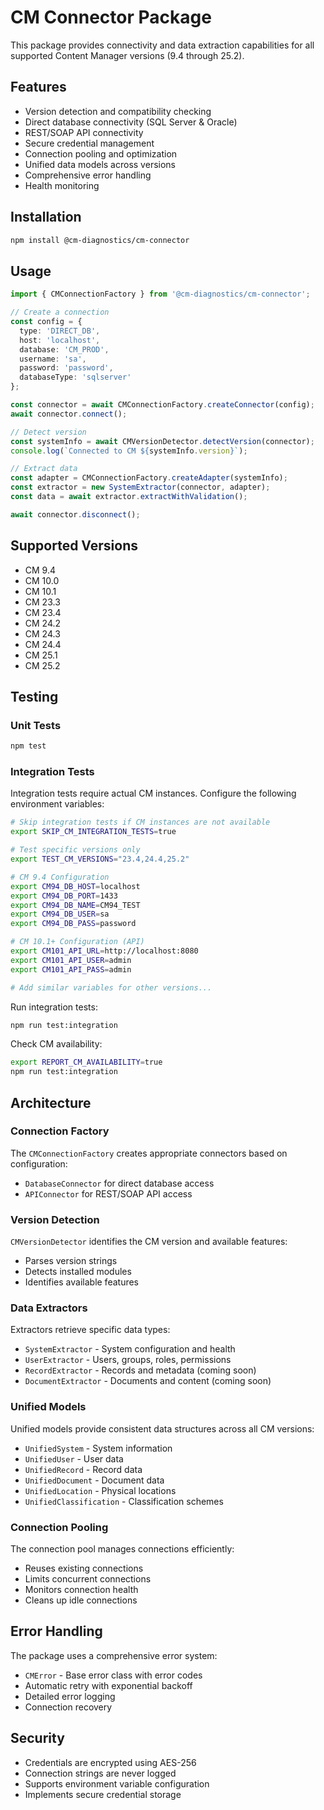 # CM Connector Package

This package provides connectivity and data extraction capabilities for all supported Content Manager versions (9.4 through 25.2).

## Features

- Version detection and compatibility checking
- Direct database connectivity (SQL Server & Oracle)
- REST/SOAP API connectivity
- Secure credential management
- Connection pooling and optimization
- Unified data models across versions
- Comprehensive error handling
- Health monitoring

## Installation

```bash
npm install @cm-diagnostics/cm-connector
```

## Usage

```typescript
import { CMConnectionFactory } from '@cm-diagnostics/cm-connector';

// Create a connection
const config = {
  type: 'DIRECT_DB',
  host: 'localhost',
  database: 'CM_PROD',
  username: 'sa',
  password: 'password',
  databaseType: 'sqlserver'
};

const connector = await CMConnectionFactory.createConnector(config);
await connector.connect();

// Detect version
const systemInfo = await CMVersionDetector.detectVersion(connector);
console.log(`Connected to CM ${systemInfo.version}`);

// Extract data
const adapter = CMConnectionFactory.createAdapter(systemInfo);
const extractor = new SystemExtractor(connector, adapter);
const data = await extractor.extractWithValidation();

await connector.disconnect();
```

## Supported Versions

- CM 9.4
- CM 10.0
- CM 10.1
- CM 23.3
- CM 23.4
- CM 24.2
- CM 24.3
- CM 24.4
- CM 25.1
- CM 25.2

## Testing

### Unit Tests

```bash
npm test
```

### Integration Tests

Integration tests require actual CM instances. Configure the following environment variables:

```bash
# Skip integration tests if CM instances are not available
export SKIP_CM_INTEGRATION_TESTS=true

# Test specific versions only
export TEST_CM_VERSIONS="23.4,24.4,25.2"

# CM 9.4 Configuration
export CM94_DB_HOST=localhost
export CM94_DB_PORT=1433
export CM94_DB_NAME=CM94_TEST
export CM94_DB_USER=sa
export CM94_DB_PASS=password

# CM 10.1+ Configuration (API)
export CM101_API_URL=http://localhost:8080
export CM101_API_USER=admin
export CM101_API_PASS=admin

# Add similar variables for other versions...
```

Run integration tests:

```bash
npm run test:integration
```

Check CM availability:

```bash
export REPORT_CM_AVAILABILITY=true
npm run test:integration
```

## Architecture

### Connection Factory

The `CMConnectionFactory` creates appropriate connectors based on configuration:
- `DatabaseConnector` for direct database access
- `APIConnector` for REST/SOAP API access

### Version Detection

`CMVersionDetector` identifies the CM version and available features:
- Parses version strings
- Detects installed modules
- Identifies available features

### Data Extractors

Extractors retrieve specific data types:
- `SystemExtractor` - System configuration and health
- `UserExtractor` - Users, groups, roles, permissions
- `RecordExtractor` - Records and metadata (coming soon)
- `DocumentExtractor` - Documents and content (coming soon)

### Unified Models

Unified models provide consistent data structures across all CM versions:
- `UnifiedSystem` - System information
- `UnifiedUser` - User data
- `UnifiedRecord` - Record data
- `UnifiedDocument` - Document data
- `UnifiedLocation` - Physical locations
- `UnifiedClassification` - Classification schemes

### Connection Pooling

The connection pool manages connections efficiently:
- Reuses existing connections
- Limits concurrent connections
- Monitors connection health
- Cleans up idle connections

## Error Handling

The package uses a comprehensive error system:
- `CMError` - Base error class with error codes
- Automatic retry with exponential backoff
- Detailed error logging
- Connection recovery

## Security

- Credentials are encrypted using AES-256
- Connection strings are never logged
- Supports environment variable configuration
- Implements secure credential storage